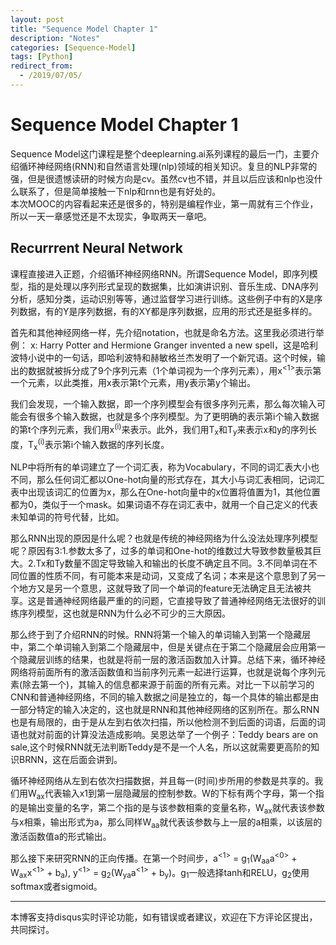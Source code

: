 ```yaml
---
layout: post
title: "Sequence Model Chapter 1"
description: "Notes"
categories: [Sequence-Model]
tags: [Python]
redirect_from:
  - /2019/07/05/
---
```


# Sequence Model Chapter 1  

Sequence Model这门课程是整个deeplearning.ai系列课程的最后一门，主要介绍循环神经网络(RNN)和自然语言处理(nlp)领域的相关知识。复旦的NLP非常的强，但是很遗憾读研的时候方向是cv。虽然cv也不错，并且以后应该和nlp也没什么联系了，但是简单接触一下nlp和rnn也是有好处的。   
本次MOOC的内容看起来还是很多的，特别是编程作业，第一周就有三个作业，所以一天一章感觉还是不太现实，争取两天一章吧。  

## Recurrrent Neural Network  

课程直接进入正题，介绍循环神经网络RNN。所谓Sequence Model，即序列模型，指的是处理以序列形式呈现的数据集，比如演讲识别、音乐生成、DNA序列分析，感知分类，运动识别等等，通过监督学习进行训练。这些例子中有的X是序列数据，有的Y是序列数据，有的XY都是序列数据，应用的形式还是挺多样的。  

首先和其他神经网络一样，先介绍notation，也就是命名方法。这里我必须进行举例： x: Harry Potter and Hermione Granger invented a new spell，这是哈利波特小说中的一句话，即哈利波特和赫敏格兰杰发明了一个新咒语。这个时候，输出的数据就被拆分成了9个序列元素（1个单词视为一个序列元素），用x<sup><1></sup>表示第一个元素，以此类推，用x<sup><t></sup>表示第t个元素，用y<sup><t></sup>表示第y个输出。  

我们会发现，一个输入数据，即一个序列模型会有很多序列元素，那么每次输入可能会有很多个输入数据，也就是多个序列模型。为了更明确的表示第i个输入数据的第t个序列元素，我们用x<sup>(i)<t></sup>来表示。此外，我们用T<sub>x</sub>和T<sub>y</sub>来表示x和y的序列长度，T<sub>x</sub><sup>(i)</sup>表示第i个输入数据的序列长度。  

NLP中将所有的单词建立了一个词汇表，称为Vocabulary，不同的词汇表大小也不同，那么任何词汇都以One-hot向量的形式存在，其大小与词汇表相同，记词汇表中出现该词汇的位置为x，那么在One-hot向量中的x位置将值置为1，其他位置都为0，类似于一个mask。如果词语不存在词汇表中，就用一个自己定义的代表未知单词的符号代替，比如<UNK>。  

那么RNN出现的原因是什么呢？也就是传统的神经网络为什么没法处理序列模型呢？原因有3:1.参数太多了，过多的单词和One-hot的维数过大导致参数量极其巨大。2.Tx和Ty数量不固定导致输入和输出的长度不确定且不同。3.不同单词在不同位置的性质不同，有可能本来是动词，又变成了名词；本来是这个意思到了另一个地方又是另一个意思，这就导致了同一个单词的feature无法确定且无法被共享。这是普通神经网络最严重的的问题，它直接导致了普通神经网络无法很好的训练序列模型，这也就是RNN为什么必不可少的三大原因。  

那么终于到了介绍RNN的时候。RNN将第一个输入的单词输入到第一个隐藏层中，第二个单词输入到第二个隐藏层中，但是关键点在于第二个隐藏层会应用第一个隐藏层训练的结果，也就是将前一层的激活函数加入计算。总结下来，循环神经网络将前面所有的激活函数值和当前序列元素一起进行运算，也就是说每个序列元素(除去第一个)，其输入的信息都来源于前面的所有元素。对比一下以前学习的CNN和普通神经网络，不同的输入数据之间是独立的，每一个具体的输出都是由一部分特定的输入决定的，这也就是RNN和其他神经网络的区别所在。那么RNN也是有局限的，由于是从左到右依次扫描，所以他检测不到后面的词语，后面的词语也就对前面的计算没法造成影响。吴恩达举了一个例子：Teddy bears are on sale,这个时候RNN就无法判断Teddy是不是一个人名，所以这就需要更高阶的知识BRNN，这在后面会讲到。  

循环神经网络从左到右依次扫描数据，并且每一(时间)步所用的参数是共享的。我们用W<sub>ax</sub>代表输入x1到第一层隐藏层的控制参数。W的下标有两个字母，第一个指的是输出变量的名字，第二个指的是与该参数相乘的变量名称，W<sub>ax</sub>就代表该参数与x相乘，输出形式为a，那么同样W<sub>aa</sub>就代表该参数与上一层的a相乘，以该层的激活函数值a的形式输出。  

那么接下来研究RNN的正向传播。在第一个时间步，a<sup><1></sup> = g<sub>1</sub>(W<sub>aa</sub>a<sup><0></sup> + W<sub>ax</sub>x<sup><1></sup> + b<sub>a</sub>), y<sup><1></sup> = g<sub>2</sub>(W<sub>ya</sub>a<sup><1></sup> + b<sub>y</sub>)。g<sub>1</sub>一般选择tanh和RELU，g<sub>2</sub>使用softmax或者sigmoid。  


---
本博客支持disqus实时评论功能，如有错误或者建议，欢迎在下方评论区提出，共同探讨。  
